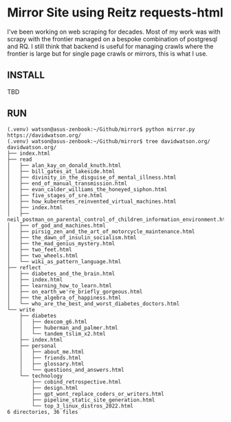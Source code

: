 # Mirror Site using Reitz requests-html

I've been working on web scraping for decades. Most of my work was with scrapy with the frontier managed on a bespoke combination of postgresql and RQ. I still think that backend is useful for managing crawls where the frontier is large but for single page crawls or mirrors, this is what I use.

## INSTALL

TBD

## RUN

    (.venv) watson@asus-zenbook:~/Github/mirror$ python mirror.py https://davidwatson.org/
    (.venv) watson@asus-zenbook:~/Github/mirror$ tree davidwatson.org/
    davidwatson.org/
    ├── index.html
    ├── read
    │   ├── alan_kay_on_donald_knuth.html
    │   ├── bill_gates_at_lakeside.html
    │   ├── divinity_in_the_disguise_of_mental_illness.html
    │   ├── end_of_manual_transmission.html
    │   ├── evan_calder_williams_the_honeyed_siphon.html
    │   ├── five_stages_of_sre.html
    │   ├── how_kubernetes_reinvented_virtual_machines.html
    │   ├── index.html
    │   ├── neil_postman_on_parental_control_of_children_information_environment.html
    │   ├── of_god_and_machines.html
    │   ├── pirsig_zen_and_the_art_of_motorcycle_maintenance.html
    │   ├── the_dawn_of_insulin_socialism.html
    │   ├── the_mad_genius_mystery.html
    │   ├── two_feet.html
    │   ├── two_wheels.html
    │   └── wiki_as_pattern_language.html
    ├── reflect
    │   ├── diabetes_and_the_brain.html
    │   ├── index.html
    │   ├── learning_how_to_learn.html
    │   ├── on_earth_we're_briefly_gorgeous.html
    │   ├── the_algebra_of_happiness.html
    │   └── who_are_the_best_and_worst_diabetes_doctors.html
    └── write
        ├── diabetes
        │   ├── dexcom_g6.html
        │   ├── huberman_and_palmer.html
        │   └── tandem_tslim_x2.html
        ├── index.html
        ├── personal
        │   ├── about_me.html
        │   ├── friends.html
        │   ├── glossary.html
        │   └── questions_and_answers.html
        └── technology
            ├── cobind_retrospective.html
            ├── design.html
            ├── gpt_wont_replace_coders_or_writers.html
            ├── pipeline_static_site_generation.html
            └── top_3_linux_distros_2022.html
    6 directories, 36 files
